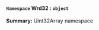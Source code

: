 <h4><a class="anchor-special" kind="namespace" name="Wrd32" id="namespace_Wrd32" url="/#/reference/namespace/Tools#namespace_Wrd32"><code>Namespace</code> Wrd32 : <code>object</code></a></h4>
<p><strong>Summary: </strong>Uint32Array namespace</p>


